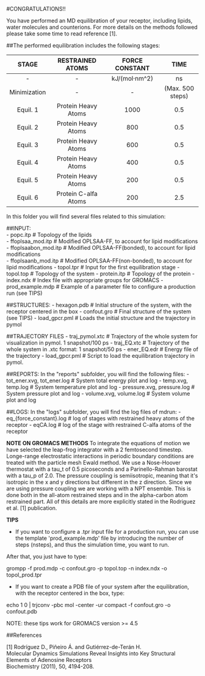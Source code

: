 #CONGRATULATIONS!!

You have  performed an  MD equilibration  of your  receptor, including
lipids, water molecules and counterions.
For more  details on the methods  followed please take some time to read
reference [1].

##The performed equilibration includes the following stages:

|   STAGE    | RESTRAINED ATOMS        | FORCE CONSTANT       | TIME           |
|:----------:|:-----------------------:|:--------------------:|:--------------:|
|  -         |   -                     |kJ/(mol·nm^2)         | ns             |
|Minimization|   -                     | -                    |(Max. 500 steps)|
|Equil. 1    |Protein Heavy Atoms      | 1000                 | 0.5            |
|Equil. 2    |Protein Heavy Atoms      | 800                  | 0.5            |
|Equil. 3    |Protein Heavy Atoms      | 600                  | 0.5            |
|Equil. 4    |Protein Heavy Atoms      | 400                  | 0.5            |
|Equil. 5    |Protein Heavy Atoms      | 200                  | 0.5            |
|Equil. 6    |Protein C-alfa Atoms     | 200                  | 2.5            |


In this folder you will find several files related to this simulation:

##INPUT:  
    - popc.itp              # Topology of the lipids  
    - ffoplsaa_mod.itp      # Modified OPLSAA-FF, to account for lipid modifications  
    - ffoplsaabon_mod.itp   # Modified OPLSAA-FF(bonded), to account for lipid modifications   
    - ffoplsaanb_mod.itp    # Modified OPLSAA-FF(non-bonded), to account for lipid modifications
    - topol.tpr             # Input for the first equilibration stage
    - topol.top             # Topology of the system
    - protein.itp           # Topology of the protein
    - index.ndx             # Index file with appropriate groups for GROMACS
    - prod_example.mdp      # Example of a parameter file to configure a production run (see TIPS)

##STRUCTURES:
    - hexagon.pdb           # Initial structure of the system, with the receptor centered in the box 
    - confout.gro           # Final structure of the system (see TIPS)
    - load_gpcr.pml         # Loads the initial structure and the trajectory in pymol

##TRAJECTORY FILES
    - traj_pymol.xtc        # Trajectory of the whole system for visualization in pymol. 1 snapshot/100 ps
    - traj_EQ.xtc           # Trajectory of the whole system in .xtc format: 1 snapshot/50 ps 
    - ener_EQ.edr           # Energy file of the trajectory
    - load_gpcr.pml         # Script to load the equilibration trajectory in pymol.

##REPORTS:
In the "reports" subfolder, you will find the following files:
    - tot_ener.xvg, tot_ener.log    # System total energy plot and log
    - temp.xvg, temp.log            # System temperature plot and log
    - pressure.xvg, pressure.log    # System pressure plot and log
    - volume.xvg, volume.log        # System volume plot and log

##LOGS:
In the "logs" subfolder, you will find the log files of mdrun:
    - eq_{force_constant}.log       # log of stages with restrained heavy atoms of the receptor
    - eqCA.log                      # log of the stage with restrained C-alfa atoms of the receptor

**NOTE ON GROMACS METHODS**
To integrate  the equations of  motion we have selected  the leap-frog
integrator with  a 2 femtosecond timestep.   Longe-range electrostatic
interactions  in periodic  boundary  conditions are  treated with  the
particle mesh  Ewald method.  We  use a Nose-Hoover thermostat  with a
tau_t of 0.5 picoseconds and  a Parinello-Rahman barostat with a tau_p
of 2.0.   The pressure  coupling is  semiisotropic, meaning  that it's
isotropic in the x and y  directions but different in the z direction.
Since  we are  using  pressure  coupling we  are  working  with a  NPT
ensemble. This  is done both in  the all-atom restrained steps  and in
the alpha-carbon  atom restrained part.  All of this details  are more
explicitly stated in the Rodriguez et al. [1] publication.


**TIPS**  

- If you want to configure a .tpr input file for a production run, you
can use the template 'prod_example.mdp' file by introducing the number
of steps (nsteps), and thus the simulation time, you want to run.

After that, you just have to type:

grompp -f prod.mdp -c confout.gro -p topol.top -n index.ndx -o topol_prod.tpr

- If  you  want  to  create  a  PDB file  of  your  system  after  the
equilibration, with the receptor centered in the box, type:

echo 1 0 | trjconv -pbc mol -center -ur compact -f confout.gro -o confout.pdb

NOTE: these tips work for GROMACS version >= 4.5


##References

[1] Rodríguez D., Piñeiro Á. and Gutiérrez-de-Terán H.   
Molecular Dynamics Simulations Reveal Insights into Key Structural Elements of Adenosine Receptors   
Biochemistry (2011), 50, 4194-208.   

